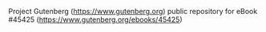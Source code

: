 Project Gutenberg (https://www.gutenberg.org) public repository for eBook #45425 (https://www.gutenberg.org/ebooks/45425)
